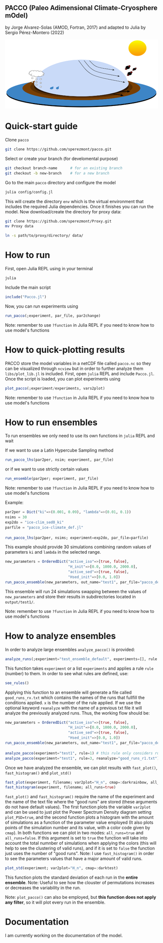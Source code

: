## PACCO (Paleo Adimensional Climate-Cryosphere mOdel)
by Jorge Alvarez-Solas (AMOD, Fortran, 2017) and adapted to Julia by Sergio Pérez-Montero (2022)

![Model logo](config/pacco_diagram.png?raw=true)

# Quick-start guide
Clone `pacco`
```bash
git clone https://github.com/sperezmont/pacco.git
```
Select or create your branch (for develomental purpose)
```bash
git checkout branch-name      # for an existing branch
git checkout -b new-branch    # for a new branch
```
Go to the main `pacco` directory and configure the model
```bash
julia config/config.jl
```
This will create the directory `env` which is the virtual environment that includes the required Julia dependencies. Once it finishes you can run the model. Now download/create the directory for proxy data:

```bash
git clone https://github.com/sperezmont/Proxy.git
mv Proxy data
```

```bash
ln -s path/to/proxy/directory/ data/
```

# How to run
First, open Julia REPL using in your terminal
```bash
julia
```
Include the main script
```julia
include("Pacco.jl")
```
Now, you can run experiments using
```julia
run_pacco(;experiment, par_file, par2change)
```
Note: remember to use `?function` in Julia REPL if you need to know how to use model's functions

# How to quick-plotting results
PACCO store the model variables in a netCDF file called `pacco.nc` so they can be visualized through `ncview` but in order to further analyze them `libs/plot_lib.jl` is included. First, open `julia` REPL and include `Pacco.jl`. Once the script is loaded, you can plot experiments using
```julia
plot_pacco(;experiment/experiments, vars2plot)  
```
Note: remember to use `?function` in Julia REPL if you need to know how to use model's functions
# How to run ensembles
To run ensembles we only need to use its own functions in `julia` REPL and wait

If we want to use a Latin Hypercube Sampling method
```julia
run_pacco_lhs(par2per, nsim; experiment, par_file)
```
or if we want to use strictly certain values
```julia
run_ensemble(par2per; experiment, par_file) 
```
Note: remember to use `?function` in Julia REPL if you need to know how to use model's functions

Example:
```julia
par2per = Dict("ki"=>(0.001, 0.09), "lambda"=>(0.01, 0.1))
nsims = 30
exp2do = "ice-clim_sed0_ki"
parfile = "pacco_ice-climate_def.jl"

run_pacco_lhs(par2per, nsims; experiment=exp2do, par_file=parfile)
```
This example should provide 30 simulations combining random values of parameters `ki` and `lambda` in the selected range. 

```julia
new_parameters = OrderedDict("active_iso"=>[true, false],
                             "H_init"=>[0.0, 1000.0, 2000.0],
                             "active_sed"=>[true, false],
                             "Hsed_init"=>[0.0, 1.0])
run_pacco_ensemble(new_parameters, out_name="test1", par_file="pacco_default.jl")
```
This ensemble will run 24 simulations swapping between the values of `new_parameters` and store their results in subdirectories located in `output/test1/`.

Note: remember to use `?function` in Julia REPL if you need to know how to use model's functions

# How to analyze ensembles
In order to analyze large ensembles `analyze_pacco()` is provided:
```julia
analyze_runs(;experiment="test_ensemble_default", experiments=[], rule::Integer=1, reanalyze=[])
```
This function takes `experiment` or a list `experiments` and applies a rule `rule` (number) to them. In order to see what rules are defined, use:
```julia
see_rules()
```
Applying this function to an ensemble will generate a file called `good_runs_rx.txt` which contains the names of the runs that fullfill the conditions applied. `x` is the number of the rule applied. If we use the optional keyword `reanalyze` with the name of a previous txt file it will analyze the previously analyzed runs. Thus, the working flow should be:
```julia
new_parameters = OrderedDict("active_iso"=>[true, false],
                             "H_init"=>[0.0, 1000.0, 2000.0],
                             "active_sed"=>[true, false],
                             "Hsed_init"=>[0.0, 1.0])
run_pacco_ensemble(new_parameters, out_name="test1", par_file="pacco_default.jl")

analyze_pacco(experiment="test1", rule=1) # this rule only considers runs with at least 1 complete deglaciation and generates "good_runs_r1.txt"
analyze_pacco(experiment="test1", rule=3, reanalyze="good_runs_r1.txt") # this line will apply rule 3 to the previously analyzed set stored in "good_runs_r1.txt"
```
Once we have analyzed the ensemble, we can plot results with `fast_plot()`, `fast_histogram()` and `plot_std()`
```julia
fast_plot(experiment, filename; var2plot="H_n", cmap=:darkrainbow, all_runs=true, plot_PSD=false)
fast_histogram(experiment, filename; all_runs=true)
```
`fast_plot()` and `fast_histogram()` require the name of the experiment and the name of the text file where the "good runs" are stored (these arguments do not have default values). The first function plots the variable `var2plot` and can be used to just plot the Power Spectrum Density diagram setting `plot_PSD=true`, and the second function plots a histogram with the amount of simulations as a function of the parameter value employed (It also plots points of the simulation number and its value, with a color code given by `cmap`). In both functions we can plot in two modes: `all_runs=true` and `all_runs=false`. If this argument is set to `true` the function will take into account the total numnber of simulations when applying the colors (this will help to see the clustering of valid runs), and if it is set to `false` the function just uses the number of "good runs". 
Note: I use `fast_histogram()` in order to see the parameters values that have a major amount of valid runs.

```julia
plot_std(experiment; var2plot="H_n", cmap=:darktest)
```
This function plots the standard deviation of each run in the **entire ensemble**. Note: Useful to see how the clouster of permutations increases or decreases the variability in the run.  

Note: `plot_pacco()` can also be employed, but **this function does not apply any filter**, so it will plot every run in the ensemble.

# Documentation
I am currently working on the documentation of the model.
